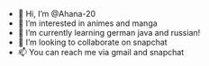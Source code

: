 - 👋 Hi, I’m @Ahana-20
- 👀 I’m interested in animes and manga
- 🌱 I’m currently learning german java and russian!
- 💞️ I’m looking to collaborate on snapchat 
- 📫 You can reach me via gmail and snapchat

<!---
Ahana-20/Ahana-20 is a ✨ special ✨ repository because its `README.md` (this file) appears on your GitHub profile.
You can click the Preview link to take a look at your changes.
--->
